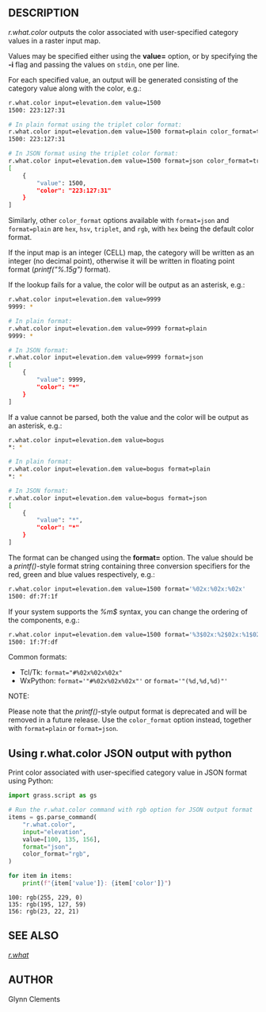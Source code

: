 ## DESCRIPTION

*r.what.color* outputs the color associated with user-specified category
values in a raster input map.

Values may be specified either using the **value=** option, or by
specifying the **-i** flag and passing the values on `stdin`, one per
line.

For each specified value, an output will be generated consisting of the
category value along with the color, e.g.:

```sh
r.what.color input=elevation.dem value=1500
1500: 223:127:31

# In plain format using the triplet color format:
r.what.color input=elevation.dem value=1500 format=plain color_format=triplet
1500: 223:127:31

# In JSON format using the triplet color format:
r.what.color input=elevation.dem value=1500 format=json color_format=triplet
[
    {
        "value": 1500,
        "color": "223:127:31"
    }
]
```

Similarly, other `color_format` options available with `format=json` and
`format=plain` are `hex`, `hsv`, `triplet`, and `rgb`, with `hex` being the
default color format.

If the input map is an integer (CELL) map, the category will be written
as an integer (no decimal point), otherwise it will be written in
floating point format (*printf("%.15g")* format).

If the lookup fails for a value, the color will be output as an
asterisk, e.g.:

```sh
r.what.color input=elevation.dem value=9999
9999: *

# In plain format:
r.what.color input=elevation.dem value=9999 format=plain
9999: *

# In JSON format:
r.what.color input=elevation.dem value=9999 format=json
[
    {
        "value": 9999,
        "color": "*"
    }
]
```

If a value cannot be parsed, both the value and the color will be output
as an asterisk, e.g.:

```sh
r.what.color input=elevation.dem value=bogus
*: *

# In plain format:
r.what.color input=elevation.dem value=bogus format=plain
*: *

# In JSON format:
r.what.color input=elevation.dem value=bogus format=json
[
    {
        "value": "*",
        "color": "*"
    }
]
```

The format can be changed using the **format=** option. The value should
be a *printf()*-style format string containing three conversion
specifiers for the red, green and blue values respectively, e.g.:

```sh
r.what.color input=elevation.dem value=1500 format='%02x:%02x:%02x'
1500: df:7f:1f
```

If your system supports the *%m\$* syntax, you can change the ordering
of the components, e.g.:

```sh
r.what.color input=elevation.dem value=1500 format='%3$02x:%2$02x:%1$02x'
1500: 1f:7f:df
```

Common formats:  

- Tcl/Tk: `format="#%02x%02x%02x"`
- WxPython: `format='"#%02x%02x%02x"'` or `format='"(%d,%d,%d)"'`

NOTE:

Please note that the *printf()*-style output format is deprecated and will be
removed in a future release. Use the `color_format` option instead,
together with `format=plain` or `format=json`.

## Using r.what.color JSON output with python

Print color associated with user-specified category value in JSON format using
Python:

```python
import grass.script as gs

# Run the r.what.color command with rgb option for JSON output format
items = gs.parse_command(
    "r.what.color",
    input="elevation",
    value=[100, 135, 156],
    format="json",
    color_format="rgb",
)

for item in items:
    print(f"{item['value']}: {item['color']}")
```

```text
100: rgb(255, 229, 0)
135: rgb(195, 127, 59)
156: rgb(23, 22, 21)
```

## SEE ALSO

*[r.what](r.what.md)*

## AUTHOR

Glynn Clements
